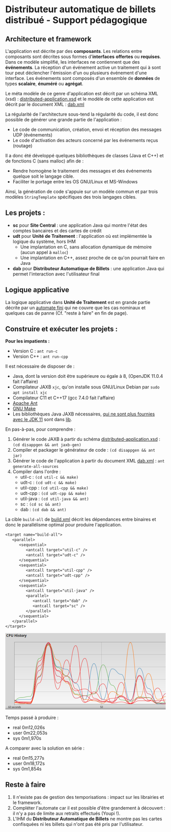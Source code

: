 # Distributeur automatique de billets distribué - Support pédagogique

## Architecture et framework

L'application est décrite par des **composants**. Les relations entre composants sont décrites sous formes d'**interfaces** **offertes** ou **requises**. Dans ce modèle simplifié, les interfaces ne contiennent que des **événements**. La réception d'un événement active un traitement qui à sont tour peut déclencher l'émission d'un ou plusieurs événement d'une interface. Les événements sont composés d'un ensemble de **données** de types **scalaire**, **énuméré** ou **agrégat**.

Le méta modèle de ce genre d'application est décrit par un schéma XML (xsd) : [distributed-application.xsd](distributed-application.xsd) et le modèle de cette application est décrit par le document XML : [dab.xml](dab.xml)

La régularité de l'architecture sous-tend la régularité du code, il est donc possible de générer une grande partie de l'application :
- Le code de communication, création, envoi et réception des messages UDP (événements)
- Le code d'activation des acteurs concerné par les événements reçus (routage)

Il a donc été développé quelques bibliothèques de classes (Java et C++) et de fonctions C (sans malloc) afin de :
- Rendre homogène le traitement des messages et des événements quelque soit le langage cible.
- Faciliter le portage entre les OS GNU/Linux et MS-Windows

Ainsi, la génération de code s'appuie sur un modèle commun et par trois modèles `StringTemplate` spécifiques des trois langages cibles.

## Les projets :

- **sc** pour **Site Central** : une application Java qui montre l'état des comptes bancaires et des cartes de crédit
- **udt** pour **Unité de Traitement** : l'application où est implémentée la logique du système, hors IHM
  - Une implantation en C, sans allocation dynamique de mémoire (aucun appel à `malloc`)
  - Une implantation en C++, assez proche de ce qu'on pourrait faire en Java
- **dab** pour **Distributeur Automatique de Billets** : une application Java qui permet l'interaction avec l'utilisateur final

## Logique applicative

La logique applicative dans **Unité de Traitement** est en grande partie décrite par un [automate fini](https://fr.wikipedia.org/wiki/Automate_fini) qui ne couvre que les cas nominaux et quelques cas de panne (Cf. "reste à faire" en fin de page).

## Construire et exécuter les projets :

**Pour les impatients :**
- Version C : `ant run-c` 
- Version C++ : `ant run-cpp`

Il est nécessaire de disposer de :
- Java, dont la version doit être supérieure ou égale à 8, (OpenJDK 11.0.4 fait l'affaire)
- Compilateur JAXB `xjc`, qu'on installe sous GNU/Linux Debian par `sudo apt install xjc` 
- Compilateur C11 et C++17 (gcc 7.4.0 fait l'affaire)
- [Apache Ant](https://ant.apache.org/)
- [GNU Make](https://www.gnu.org/software/make/)
- Les bibliothèques Java JAXB nécessaires, [qui ne sont plus fournies avec le JDK 11](https://www.jesperdj.com/2018/09/30/jaxb-on-java-9-10-11-and-beyond/) sont dans [lib](lib).

En pas-à-pas, pour comprendre :
1. Générer le code JAXB à partir du schéma [distributed-application.xsd](distributed-application.xsd) : `(cd disappgen && ant jaxb-gen)`
1. Compiler et packager le générateur de code : `(cd disappgen && ant jar)`
1. Générer le code de l'application à partir du document XML [dab.xml](dab.xml) : `ant generate-all-sources` 
1. Compiler dans l'ordre :
    * util-c    : `(cd util-c && make)`
    * udt-c     : `(cd udt-c && make)`
    * util-cpp  : `(cd util-cpp && make)`
    * udt-cpp   : `(cd udt-cpp && make)`
    * util-java : `(cd util-java && ant)`
    * sc        : `(cd sc && ant)`
    * dab       : `(cd dab && ant)`

La cible `build-all` de [build.xml](build.xml) décrit les dépendances entre binaires et donc le parallélisme optimal pour produire l'application.

    <target name="build-all">
       <parallel>
          <sequential>
             <antcall target="util-c" />
             <antcall target="udt-c" />
          </sequential>
          <sequential>
             <antcall target="util-cpp" />
             <antcall target="udt-cpp" />
          </sequential>
          <sequential>
             <antcall target="util-java" />
             <parallel>
                <antcall target="dab" />
                <antcall target="sc" />
             </parallel>
          </sequential>
       </parallel>
    </target>

![8 Cores CPU](ParallelBuild.png "8 Cores CPU")

Temps passé à produire :
- real  0m12,026s
- user  0m22,053s
- sys   0m1,970s

A comparer avec la solution en série :

- real  0m15,277s
- user  0m18,172s
- sys   0m1,854s

## Reste à faire

1. Il n'existe pas de gestion des temporisations : impact sur les librairies et le framework.
2. Compléter l'automate car il est possible d'être grandement à découvert : il n'y a pas de limite aux retraits effectués (Youpi !).
3. L'IHM du **Distributeur Automatique de Billets** ne montre pas les cartes confisquées ni les billets qui n'ont pas été pris par l'utilisateur.
